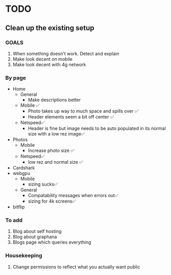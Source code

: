 # TODO

## Clean up the existing setup

### GOALS
1. When something doesn't work. Detect and explain
2. Make look decent on mobile
3. Make look decent with 4g network

### By page
* Home
  * General
    * Make descriptions better
  * Mobile ✅
    * Photo takes up way to much space and spills over ✅
    * Header elements seem a bit off center ✅
  * Netspeed✅
    * Header is fine but image needs to be auto populated in its normal size with a low rez image✅
* Photos
  * Mobile
    * Increase photo size ✅
  * Netspeed✅
    * low rez and normal size ✅
* Cardshark
* webgpu
  * Mobile
    * sizing sucks✅
  * General
    * Compatability messages when errors out✅
    * sizing for 4k screens✅
* bitflip

### To add
1. Blog about self hosting
2. Blog about graphana
3. Blogs page which queries everything

### Housekeeping
1. Change permissions to reflect what you actually want public
